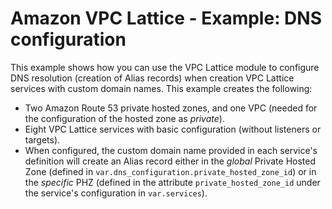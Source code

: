 # Amazon VPC Lattice - Example: DNS configuration

This example shows how you can use the VPC Lattice module to configure DNS resolution (creation of Alias records) when creation VPC Lattice services with custom domain names. This example creates the following:

* Two Amazon Route 53 private hosted zones, and one VPC (needed for the configuration of the hosted zone as *private*).
* Eight VPC Lattice services with basic configuration (without listeners or targets).
* When configured, the custom domain name provided in each service's definition will create an Alias record either in the *global* Private Hosted Zone (defined in `var.dns_configuration.private_hosted_zone_id`) or in the *specific* PHZ (defined in the attribute `private_hosted_zone_id` under the service's configuration in `var.services`).
